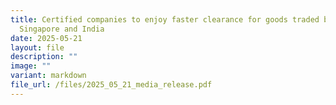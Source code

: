 ```yaml
---
title: Certified companies to enjoy faster clearance for goods traded between
  Singapore and India
date: 2025-05-21
layout: file
description: ""
image: ""
variant: markdown
file_url: /files/2025_05_21_media_release.pdf
---
```

